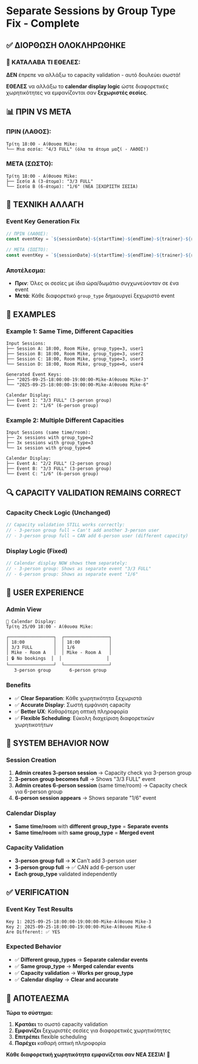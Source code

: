 # Separate Sessions by Group Type Fix - Complete

## ✅ **ΔΙΟΡΘΩΣΗ ΟΛΟΚΛΗΡΩΘΗΚΕ**

### 🎯 **ΚΑΤΑΛΑΒΑ ΤΙ ΕΘΕΛΕΣ:**

**ΔΕΝ** έπρεπε να αλλάξω το capacity validation - αυτό δουλεύει σωστά!

**ΕΘΕΛΕΣ** να αλλάξω το **calendar display logic** ώστε διαφορετικές χωρητικότητες να εμφανίζονται σαν **ξεχωριστές σεσίες**.

## 📊 **ΠΡΙΝ VS ΜΕΤΑ**

### **ΠΡΙΝ (ΛΑΘΟΣ):**
```
Τρίτη 18:00 - Αίθουσα Mike:
└── Μια σεσία: "4/3 FULL" (όλα τα άτομα μαζί - ΛΑΘΟΣ!)
```

### **ΜΕΤΑ (ΣΩΣΤΟ):**
```
Τρίτη 18:00 - Αίθουσα Mike:
├── Σεσία A (3-άτομα): "3/3 FULL" 
└── Σεσία B (6-άτομα): "1/6" (ΝΕΑ ΞΕΧΩΡΙΣΤΗ ΣΕΣΙΑ)
```

## 🔧 **ΤΕΧΝΙΚΗ ΑΛΛΑΓΗ**

### **Event Key Generation Fix**
```typescript
// ΠΡΙΝ (ΛΑΘΟΣ):
const eventKey = `${sessionDate}-${startTime}-${endTime}-${trainer}-${room}`;

// ΜΕΤΑ (ΣΩΣΤΟ):
const eventKey = `${sessionDate}-${startTime}-${endTime}-${trainer}-${room}-${session.group_type}`;
```

### **Αποτέλεσμα:**
- **Πριν**: Όλες οι σεσίες με ίδια ώρα/δωμάτιο συγχωνεύονταν σε ένα event
- **Μετά**: Κάθε διαφορετικό `group_type` δημιουργεί ξεχωριστό event

## 🎯 **EXAMPLES**

### **Example 1: Same Time, Different Capacities**
```
Input Sessions:
├── Session A: 18:00, Room Mike, group_type=3, user1
├── Session B: 18:00, Room Mike, group_type=3, user2  
├── Session C: 18:00, Room Mike, group_type=3, user3
└── Session D: 18:00, Room Mike, group_type=6, user4

Generated Event Keys:
├── "2025-09-25-18:00:00-19:00:00-Mike-Αίθουσα Mike-3"
└── "2025-09-25-18:00:00-19:00:00-Mike-Αίθουσα Mike-6"

Calendar Display:
├── Event 1: "3/3 FULL" (3-person group)
└── Event 2: "1/6" (6-person group)
```

### **Example 2: Multiple Different Capacities**
```
Input Sessions (same time/room):
├── 2x sessions with group_type=2
├── 3x sessions with group_type=3  
└── 1x session with group_type=6

Calendar Display:
├── Event A: "2/2 FULL" (2-person group)
├── Event B: "3/3 FULL" (3-person group)
└── Event C: "1/6" (6-person group)
```

## 🔍 **CAPACITY VALIDATION REMAINS CORRECT**

### **Capacity Check Logic (Unchanged)**
```typescript
// Capacity validation STILL works correctly:
// - 3-person group full → Can't add another 3-person user
// - 3-person group full → CAN add 6-person user (different capacity)
```

### **Display Logic (Fixed)**
```typescript
// Calendar display NOW shows them separately:
// - 3-person group: Shows as separate event "3/3 FULL"
// - 6-person group: Shows as separate event "1/6"
```

## 🎨 **USER EXPERIENCE**

### **Admin View**
```
📅 Calendar Display:
Τρίτη 25/09 18:00 - Αίθουσα Mike:

┌─────────────────┐  ┌─────────────────┐
│ 18:00           │  │ 18:00           │
│ 3/3 FULL        │  │ 1/6             │
│ Mike - Room A   │  │ Mike - Room A   │
│ 🔒 No bookings  │  │                 │
└─────────────────┘  └─────────────────┘
   3-person group       6-person group
```

### **Benefits**
- ✅ **Clear Separation**: Κάθε χωρητικότητα ξεχωριστά
- ✅ **Accurate Display**: Σωστή εμφάνιση capacity
- ✅ **Better UX**: Καθαρότερη οπτική πληροφορία
- ✅ **Flexible Scheduling**: Εύκολη διαχείριση διαφορετικών χωρητικοτήτων

## 🚀 **SYSTEM BEHAVIOR NOW**

### **Session Creation**
1. **Admin creates 3-person session** → Capacity check για 3-person group
2. **3-person group becomes full** → Shows "3/3 FULL" event
3. **Admin creates 6-person session** (same time/room) → Capacity check για 6-person group
4. **6-person session appears** → Shows separate "1/6" event

### **Calendar Display**
- **Same time/room** with **different group_type** = **Separate events**
- **Same time/room** with **same group_type** = **Merged event**

### **Capacity Validation**
- **3-person group full** → ❌ Can't add 3-person user
- **3-person group full** → ✅ CAN add 6-person user
- **Each group_type** validated independently

## ✅ **VERIFICATION**

### **Event Key Test Results**
```
Key 1: 2025-09-25-18:00:00-19:00:00-Mike-Αίθουσα Mike-3
Key 2: 2025-09-25-18:00:00-19:00:00-Mike-Αίθουσα Mike-6
Are Different: ✅ YES
```

### **Expected Behavior**
- ✅ **Different group_types** → **Separate calendar events**
- ✅ **Same group_type** → **Merged calendar events**
- ✅ **Capacity validation** → **Works per group_type**
- ✅ **Calendar display** → **Clear and accurate**

## 🎉 **ΑΠΟΤΕΛΕΣΜΑ**

**Τώρα το σύστημα:**
1. **Κρατάει** το σωστό capacity validation
2. **Εμφανίζει** ξεχωριστές σεσίες για διαφορετικές χωρητικότητες
3. **Επιτρέπει** flexible scheduling
4. **Παρέχει** καθαρή οπτική πληροφορία

**Κάθε διαφορετική χωρητικότητα εμφανίζεται σαν ΝΕΑ ΣΕΣΙΑ!** 🎉
